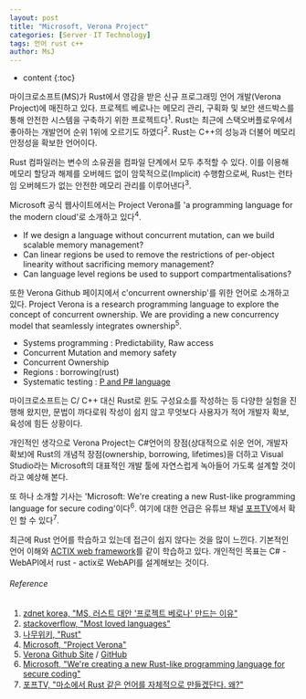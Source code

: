 ```yaml
---
layout: post
title: "Microsoft, Verona Project"
categories: [ServerㆍIT Technology]
tags: 언어 rust c++
author: MsJ
---
```


* content
{:toc}

마이크로소프트(MS)가 Rust에서 영감을 받은 신규 프로그래밍 언어 개발(Verona Project)에 매진하고 있다. 프로젝트 베로나는 메모리 관리, 구획화 및 보안 샌드박스를 통해 안전한 시스템을 구축하기 위한 프로젝트다<sup>1</sup>. Rust는 최근에 스택오버플로우에서 좋아하는 개발언어 순위 1위에 오르기도 하였다<sup>2</sup>. Rust는 C\+\+의 성능과 더불어 메모리 안정성을 확보한 언어이다.

Rust 컴파일러는 변수의 소유권을 컴파일 단계에서 모두 추적할 수 있다. 이를 이용해 메모리 할당과 해제를 오버헤드 없이 암묵적으로(Implicit) 수행함으로써, Rust는 런타임 오버헤드가 없는 안전한 메모리 관리를 이루어낸다<sup>3</sup>.

Microsoft 공식 웹사이트에서는 Project Verona를 'a programming language for the modern cloud'로 소개하고 있다<sup>4</sup>.





* If we design a language without concurrent mutation, can we build scalable memory management?
* Can linear regions be used to remove the restrictions of per-object linearity without sacrificing memory management?
* Can language level regions be used to support compartmentalisations?

또한 Verona Github 페이지에서 c'oncurrent ownership'를 위한 언어로 소개하고 있다. Project Verona is a research programming language to explore the concept of concurrent ownership. We are providing a new concurrency model that seamlessly integrates ownership<sup>5</sup>.

* Systems programming : Predictability, Raw access
* Concurrent Mutation and memory safety
* Concurrent Ownership
* Regions : borrowing(rust)
* Systematic testing : [P and P# language](https://github.com/p-org/)

마이크로소프트는 C/ C\+\+ 대신 Rust로 윈도 구성요소를 작성하는 등 다양한 실험을 진행해 왔지만, 문법이 까다로워 작성이 쉽지 않고 무엇보다 사용자가 적어 개발자 확보, 육성에 힘든 상황이다.

개인적인 생각으로 Verona Project는 C#언어의 장점(상대적으로 쉬운 언어, 개발자 확보)에 Rust의 개념적 장점(ownership, borrowing, lifetimes)을 더하고 Visual Studio라는 Microsoft의 대표적인 개발 툴에 자연스럽게 녹아들어 가도록 설계할 것이라고 예상해 본다.

또 하나 소개할 기사는 'Microsoft: We're creating a new Rust-like programming language for secure coding'이다<sup>6</sup>. 여기에 대한 언급은 유튜브 채널 [포프TV](https://www.youtube.com/watch?v=VZ89rJPCEC4)에서 확인 할 수 있다<sup>7</sup>. 

최근에 Rust 언어를 학습하고 있는데 접근이 쉽지 않다는 것을 많이 느낀다. 기본적인 언어 이해와  [ACTIX web framework](https://actix.rs/)를 같이 학습하고 있다. 개인적인 목표는 C# - WebAPI에서 rust - actix로 WebAPI를 설계해보는 것이다.

###### Reference
1. [zdnet korea, "MS, 러스트 대안 '프로젝트 베로나' 만드는 이유"](https://zdnet.co.kr/view/?no=20200526165905)
2. [stackoverflow, "Most loved languages"](https://insights.stackoverflow.com/survey/2020#technology-most-loved-dreaded-and-wanted-languages-loved)
3. [나무위키, "Rust"](https://namu.wiki/w/Rust)
4. [Microsoft, "Project Verona"](https://www.microsoft.com/en-us/research/project/project-verona/)
5. [Verona Github Site](https://microsoft.github.io/verona/) / [GitHub](https://github.com/microsoft/verona)
6. [Microsoft, "We're creating a new Rust-like programming language for secure coding"](https://www.zdnet.com/article/microsoft-were-creating-a-new-rust-based-programming-language-for-secure-coding/)
7. [포프TV, "마소에서 Rust 같은 언어를 자체적으로 만들겠단다. 왜?"](https://www.youtube.com/watch?v=VZ89rJPCEC4)
